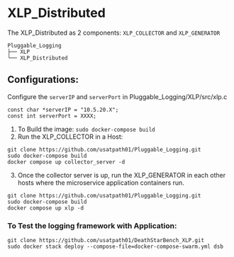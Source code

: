 # XLP_Distributed
The XLP_Distributed as 2 components: `XLP_COLLECTOR` and `XLP_GENERATOR`

```
Pluggable_Logging
├── XLP
└── XLP_Distributed
```
## Configurations:
Configure the `serverIP` and `serverPort` in Pluggable_Logging/XLP/src/xlp.c
```
const char *serverIP = "10.5.20.X";
const int serverPort = XXXX;
```

1. To Build the image: 
`sudo docker-compose build`
2. Run the XLP_COLLECTOR in a Host:
```
git clone https://github.com/usatpath01/Pluggable_Logging.git
sudo docker-compose build
docker compose up collector_server -d
```
3. Once the collector server is up, run the XLP_GENERATOR in each other hosts where the microservice application containers run.
```
git clone https://github.com/usatpath01/Pluggable_Logging.git
sudo docker-compose build
docker compose up xlp -d
```
    
### To Test the logging framework with Application:
```
git clone https://github.com/usatpath01/DeathStarBench_XLP.git
sudo docker stack deploy --compose-file=docker-compose-swarm.yml dsb



    
    
 

